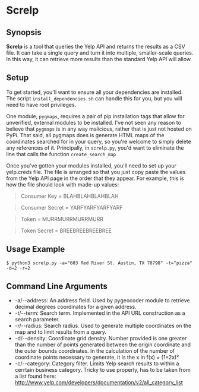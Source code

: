 Screlp
======

## Synopsis

**Screlp** is a tool that queries the Yelp API and returns the results as a CSV file. It can take a single query and turn it into multiple, smaller-scale queries. In this way, it can retrieve more results than the standard Yelp API will allow. 

## Setup

To get started, you'll want to ensure all your dependencies are installed. The script `install_dependencies.sh` can handle this for you, but you will need to have root privileges.

One module, `pygmaps`, requires a pair of pip installation tags that allow for unverified, external modules to be installed. I've not seen any reason to believe that `pygmaps` is in any way malicious, rather that is just not hosted on PyPi. That said, all pygmaps does is generate HTML maps of the coordinates searched for in your query, so you're welcome to simply delete any references of it. Principally, in `screlp.py`, you'd want to eliminate the line that calls the function `create_search_map`

Once you've gotten your modules installed, you'll need to set up your yelp.creds file. The file is arranged so that you just copy paste the values from the Yelp API page in the order that they appear. For example, this is how the file should look with made-up values:

> Consumer Key = BLAHBLAHBLAHBLAH

> Consumer Secret = YARFYARFYARFYARF

> Token = MURRMURRMURRMURR

> Token Secret = BREEBREEBREEBREE

## Usage Example

    $ python3 screlp.py -a="603 Red River St. Austin, TX 78798" -t="pizza" -d=2 -r=2

## Command Line Arguments

- -a/--address: An address field. Used by pygeocoder module to retrieve decimal degrees coordinates for a given address.
- -t/--term: Search term. Implemented in the API URL construction as a search parameter.
- -r/--radius: Search radius. Used to generate multiple coordinates on the map and to limit results from a query.
- -d/--density: Coordinate grid density. Number provided is one greater than the number of points generated between the origin coordinate and the outer bounds coordinates. In the calculation of the number of coordinate points necessary to generate, it is the x in f(x) = (1+2x)²
- -c/--category: Category filter. Limits Yelp search results to within a cerrtain business category. Tricky to use properly, has to be taken from a list found here: http://www.yelp.com/developers/documentation/v2/all_category_list
